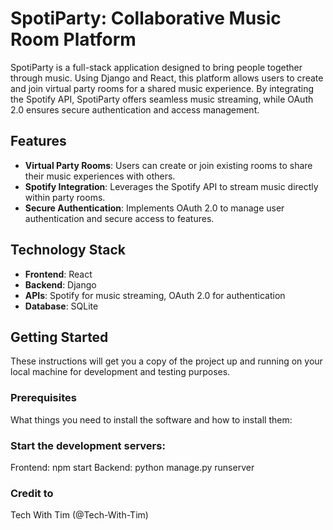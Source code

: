 # SpotiParty: Collaborative Music Room Platform

SpotiParty is a full-stack application designed to bring people together through music. Using Django and React, this platform allows users to create and join virtual party rooms for a shared music experience. By integrating the Spotify API, SpotiParty offers seamless music streaming, while OAuth 2.0 ensures secure authentication and access management.

## Features

- **Virtual Party Rooms**: Users can create or join existing rooms to share their music experiences with others.
- **Spotify Integration**: Leverages the Spotify API to stream music directly within party rooms.
- **Secure Authentication**: Implements OAuth 2.0 to manage user authentication and secure access to features.


## Technology Stack

- **Frontend**: React
- **Backend**: Django
- **APIs**: Spotify for music streaming, OAuth 2.0 for authentication
- **Database**: SQLite

## Getting Started

These instructions will get you a copy of the project up and running on your local machine for development and testing purposes.

### Prerequisites

What things you need to install the software and how to install them:


### Start the development servers:

Frontend: npm start
Backend: python manage.py runserver

### Credit  to

Tech With Tim (@Tech-With-Tim)
